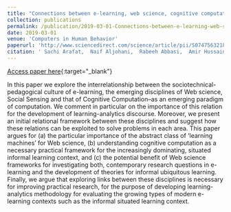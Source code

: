 ```yaml
---
title: "Connections between e-learning, web science, cognitive computation and social sensing, and their relevance to learning analytics: A preliminary study"
collection: publications
permalink: /publication/2019-03-01-Connections-between-e-learning-web-science-cognitive-computation-and-social-sensing
date: 2019-03-01
venue: 'Computers in Human Behavior'
paperurl: 'http://www.sciencedirect.com/science/article/pii/S0747563218300840'
citation: ' Sachi Arafat,  Naif Aljohani,  Rabeeh Abbasi,  Amir Hussain,  Miltiadis Lytras, &quot;Connections between e-learning, web science, cognitive computation and social sensing, and their relevance to learning analytics: A preliminary study.&quot; Computers in Human Behavior, 2019.'
---
```

[Access paper here](http://www.sciencedirect.com/science/article/pii/S0747563218300840){:target="_blank"}

In this paper we explore the interrelationship between the sociotechnical-pedagogical culture of e-learning, the emerging disciplines of Web science, Social Sensing and that of Cognitive Computation–as an emerging paradigm of computation. We comment in particular on the importance of this relation for the development of learning-analytics discourse. Moreover, we present an initial relational framework between these disciplines and suggest how these relations can be exploited to solve problems in each area. This paper argues for (a) the particular importance of the abstract class of ‘learning machines’ for Web science, (b) understanding cognitive computation as a necessary practical framework for the increasingly dominating, situated informal learning context, and (c) the potential benefit of Web science frameworks for investigating both, contemporary research questions in e-learning and the development of theories for informal ubiquitous learning. Finally, we argue that exploring links between these disciplines is necessary for improving practical research, for the purpose of developing learning-analytics methodology for evaluating the growing types of modern e-learning contexts such as the informal situated learning context.
